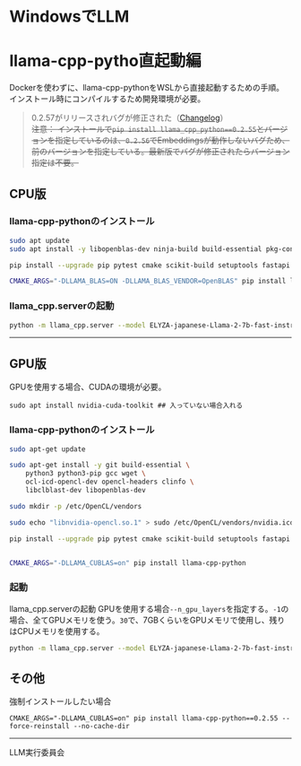 # WindowsでLLM
# llama-cpp-pytho直起動編

Dockerを使わずに、llama-cpp-pythonをWSLから直接起動するための手順。  
インストール時にコンパイルするため開発環境が必要。  

> 0.2.57がリリースされバグが修正された（[Changelog](https://llama-cpp-python.readthedocs.io/en/latest/changelog/)）  
> ~~注意： インストールで`pip install llama_cpp_python==0.2.55`とバージョンを指定しているのは、`0.2.56`でEmbeddingsが動作しないバグため、前のバージョンを指定している。最新版でバグが修正されたらバージョン指定は不要。~~



## CPU版
### llama-cpp-pythonのインストール
```bash
sudo apt update
sudo apt install -y libopenblas-dev ninja-build build-essential pkg-config

pip install --upgrade pip pytest cmake scikit-build setuptools fastapi uvicorn sse-starlette pydantic-settings starlette-context setuptools wheel

CMAKE_ARGS="-DLLAMA_BLAS=ON -DLLAMA_BLAS_VENDOR=OpenBLAS" pip install llama_cpp_python --verbose
```

### llama_cpp.serverの起動
```bash
python -m llama_cpp.server --model ELYZA-japanese-Llama-2-7b-fast-instruct-q4_K_M.gguf --chat_format llama-2 --port 8080 --host 0.0.0.0
```

<hr>

## GPU版
GPUを使用する場合、CUDAの環境が必要。
```
sudo apt install nvidia-cuda-toolkit ## 入っていない場合入れる
```

### llama-cpp-pythonのインストール
```bash
sudo apt-get update

sudo apt-get install -y git build-essential \
    python3 python3-pip gcc wget \
    ocl-icd-opencl-dev opencl-headers clinfo \
    libclblast-dev libopenblas-dev

sudo mkdir -p /etc/OpenCL/vendors

sudo echo "libnvidia-opencl.so.1" > sudo /etc/OpenCL/vendors/nvidia.icd

pip install --upgrade pip pytest cmake scikit-build setuptools fastapi uvicorn sse-starlette pydantic-settings starlette-context setuptools wheel click


CMAKE_ARGS="-DLLAMA_CUBLAS=on" pip install llama-cpp-python
```

### 起動
llama_cpp.serverの起動
GPUを使用する場合`--n_gpu_layers`を指定する。`-1`の場合、全てGPUメモリを使う。`30`で、7GBくらいをGPUメモリで使用し、残りはCPUメモリを使用する。
```bash
python -m llama_cpp.server --model ELYZA-japanese-Llama-2-7b-fast-instruct-q4_K_M.gguf --chat_format llama-2 --port 8080 --host 0.0.0.0 --n_gpu_layers -1
```


## その他
強制インストールしたい場合
```
CMAKE_ARGS="-DLLAMA_CUBLAS=on" pip install llama-cpp-python==0.2.55 --force-reinstall --no-cache-dir
```

<hr>

LLM実行委員会
